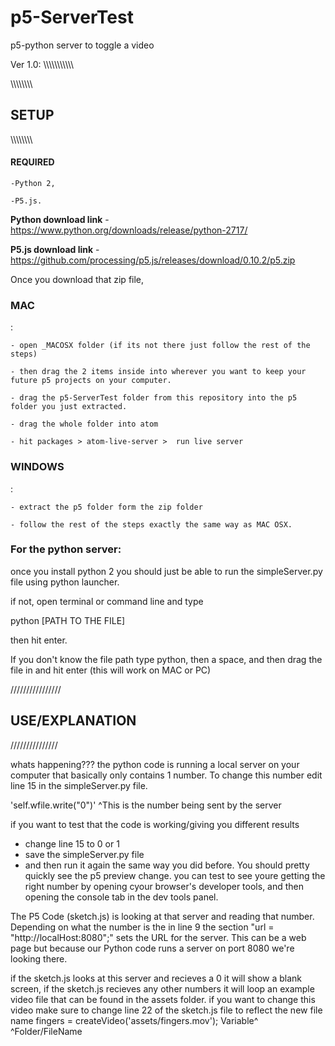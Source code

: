 # p5-ServerTest
 p5-python server to toggle a video

Ver 1.0:
\\\\\\\\\\\\\\\\\\\\\\

\\\\\\\\\\\\\\\\

<b><h2>SETUP</h2></b>

\\\\\\\\\\\\\\\\\
<b><h4>REQUIRED</b></h4>
	
	-Python 2, 
	
	-P5.js. 
	


<b>Python download link</b> - https://www.python.org/downloads/release/python-2717/

<b>P5.js download link</b> - https://github.com/processing/p5.js/releases/download/0.10.2/p5.zip


Once you download that zip file,
<b><h3>MAC</h3></b>: 

	- open _MACOSX folder (if its not there just follow the rest of the steps)
	
	- then drag the 2 items inside into wherever you want to keep your future p5 projects on your computer. 
	
	- drag the p5-ServerTest folder from this repository into the p5 folder you just extracted. 
	
	- drag the whole folder into atom
	
	- hit packages > atom-live-server >  run live server
 <b><h3>WINDOWS</h3></b>:
	
	- extract the p5 folder form the zip folder
	
	- follow the rest of the steps exactly the same way as MAC OSX. 

<h3>For the python server:</h3>
once you install python 2 you should just be able to run the simpleServer.py file using python launcher. 

if not, open terminal or command line and type 

python [PATH TO THE FILE] 


then hit enter. 

If you don't know the file path
	type python, then a space, and then drag the file in and hit enter (this will work on MAC or PC)


////////////////

<b><h2>USE/EXPLANATION</h2></b>

///////////////

whats happening???
the python code is running a local server on your computer that basically only contains 1 number. 
To change this number edit line 15 in the simpleServer.py file. 

'self.wfile.write("0")'
                   ^This is the number being sent by the server

if you want to test that the code is working/giving you different results

- change line 15 to 0 or 1
- save the simpleServer.py file
- and then run it again the same way you did before.
You should pretty quickly see the p5 preview change. 
you can test to see youre getting the right number by opening cyour browser's developer tools, and then opening the console tab in the dev tools panel.


The P5 Code (sketch.js) is looking at that server and reading that number. Depending on what the number is the 
in line 9 the section "url = "http://localHost:8080";" sets the URL for the server. 
This can be a web page but because our Python code runs a server on port 8080 we're looking there. 

if the sketch.js looks at this server and recieves a 0 it will show a blank screen, 
if the sketch.js recieves any other numbers it will loop an example video file that can be found in the assets folder.
if you want to change this video make sure to change line 22 of the sketch.js file to reflect the new file name
	 fingers = createVideo('assets/fingers.mov');
  Variable^                          ^Folder/FileName
